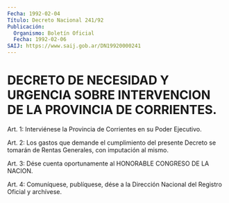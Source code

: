 ```yaml
---
Fecha: 1992-02-04
Título: Decreto Nacional 241/92
Publicación:
  Organismo: Boletín Oficial
  Fecha: 1992-02-06
SAIJ: https://www.saij.gob.ar/DN19920000241
---
```

# DECRETO DE NECESIDAD Y URGENCIA SOBRE INTERVENCION DE LA PROVINCIA DE CORRIENTES.

<a id="1"></a>
Art.  1:  Interviénese  la Provincia de Corrientes en su Poder Ejecutivo.

<a id="2"></a>
Art.  2:  Los  gastos que demande el cumplimiento del presente Decreto se tomarán de  Rentas  Generales,  con imputación al mismo.

<a id="3"></a>
Art.  3: Dése cuenta oportunamente al HONORABLE CONGRESO DE LA NACION.

<a id="4"></a>
Art.  4: Comuníquese, publíquese, dése a la Dirección Nacional del Registro Oficial y archívese.